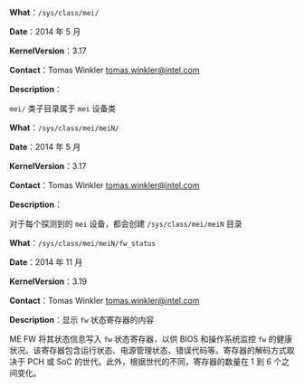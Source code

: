 **What**：`/sys/class/mei/`

**Date**：2014 年 5 月

**KernelVersion**：3.17

**Contact**：Tomas Winkler <tomas.winkler@intel.com>

**Description**：

`mei/` 类子目录属于 `mei` 设备类

**What**：`/sys/class/mei/meiN/`

**Date**：2014 年 5 月

**KernelVersion**：3.17

**Contact**：Tomas Winkler <tomas.winkler@intel.com>

**Description**：

对于每个探测到的 `mei` 设备，都会创建 `/sys/class/mei/meiN` 目录

**What**：`/sys/class/mei/meiN/fw_status`

**Date**：2014 年 11 月

**KernelVersion**：3.19

**Contact**：Tomas Winkler <tomas.winkler@intel.com>

**Description**：显示 `fw` 状态寄存器的内容

ME FW 将其状态信息写入 `fw` 状态寄存器，以供 BIOS 和操作系统监控 `fw` 的健康状况。该寄存器包含运行状态、电源管理状态、错误代码等。寄存器的解码方式取决于 PCH 或 SoC 的世代。此外，根据世代的不同，寄存器的数量在 1 到 6 个之间变化。
